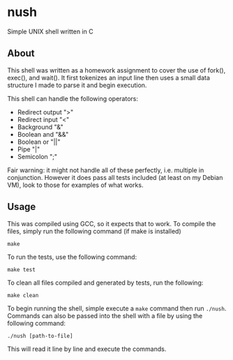 # nush
Simple UNIX shell written in C

## About
This shell was written as a homework assignment to cover the use of fork(), exec(), and wait(). It first tokenizes an input line
then uses a small data structure I made to parse it and begin execution.

This shell can handle the following operators:
- Redirect output ">"
- Redirect input  "<"
- Background      "&"
- Boolean and     "&&"
- Boolean or      "||"
- Pipe            "|"
- Semicolon       ";"

Fair warning: it might not handle all of these perfectly, i.e. multiple in conjunction. However it does pass all tests included (at least
on my Debian VM), look to those for examples of what works.

## Usage
This was compiled using GCC, so it expects that to work. To compile the files, simply run the following command (if make is installed)

`make`

To run the tests, use the following command:

`make test`

To clean all files compiled and generated by tests, run the following:

`make clean`

To begin running the shell, simple execute a `make` command then run `./nush`. Commands can also be passed into the shell
with a file by using the following command:

`./nush [path-to-file]`

This will read it line by line and execute the commands.
